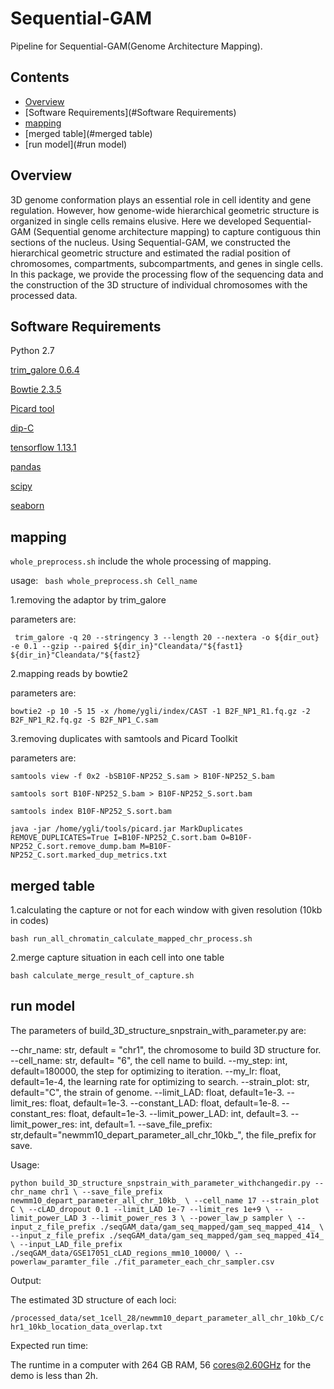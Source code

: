 # Sequential-GAM
Pipeline for Sequential-GAM(Genome Architecture Mapping).



## Contents

- [Overview](#overview)
- [Software Requirements](#Software Requirements)
- [mapping](#mapping)
- [merged table](#merged table)
- [run model](#run model)





## Overview



3D genome conformation plays an essential role in cell identity and gene regulation. However, how genome-wide hierarchical geometric structure is organized in single cells remains elusive. Here we developed Sequential-GAM (Sequential genome architecture mapping) to capture contiguous thin sections of the nucleus. Using Sequential-GAM, we constructed the hierarchical geometric structure and estimated the radial position of chromosomes, compartments, subcompartments, and genes in single cells. In this package, we provide the processing flow of the sequencing data and the construction of the 3D structure of individual chromosomes with the processed data.



## Software Requirements

Python 2.7

[trim_galore 0.6.4](https://github.com/FelixKrueger/TrimGalore/blob/master/Docs/Trim_Galore_User_Guide.md)

[Bowtie 2.3.5](http://bowtie-bio.sourceforge.net/bowtie2/index.shtml)

[Picard tool](https://broadinstitute.github.io/picard/)

[dip-C](https://github.com/lh3/hickit)

[tensorflow 1.13.1](https://github.com/tensorflow/docs/tree/r1.13/site/en/api_docs)

[pandas](https://pandas.pydata.org/)

[scipy](https://scipy.org/)

[seaborn](https://seaborn.pydata.org/)



## mapping

`whole_preprocess.sh` include the whole processing of mapping.

 usage: ` bash whole_preprocess.sh Cell_name`



1.removing the adaptor by trim_galore

parameters are:

`  trim_galore -q 20 --stringency 3 --length 20 --nextera -o ${dir_out} -e 0.1 --gzip --paired ${dir_in}"Cleandata/"${fast1} ${dir_in}"Cleandata/"${fast2} `



2.mapping reads by bowtie2

parameters are:

`bowtie2 -p 10 -5 15 -x /home/ygli/index/CAST -1 B2F_NP1_R1.fq.gz -2 B2F_NP1_R2.fq.gz -S B2F_NP1_C.sam`



3.removing duplicates with samtools and Picard Toolkit

parameters are:

`samtools view -f 0x2 -bSB10F-NP252_S.sam > B10F-NP252_S.bam `

`samtools sort B10F-NP252_S.bam > B10F-NP252_S.sort.bam `

`samtools index B10F-NP252_S.sort.bam `

`java -jar /home/ygli/tools/picard.jar MarkDuplicates REMOVE_DUPLICATES=True I=B10F-NP252_C.sort.bam O=B10F-NP252_C.sort.remove_dump.bam M=B10F-NP252_C.sort.marked_dup_metrics.txt`



## merged table

1.calculating the capture or not for each window with given resolution (10kb in codes)

`bash run_all_chromatin_calculate_mapped_chr_process.sh`



2.merge capture situation in each cell into one table

`bash calculate_merge_result_of_capture.sh`



## run model

The parameters of build_3D_structure_snpstrain_with_parameter.py are:

--chr_name: str,  default = "chr1", the chromosome to build 3D structure for.
--cell_name: str, default= "6", the cell name to build.
--my_step: int, default=180000, the step for optimizing to iteration.
--my_lr: float, default=1e-4, the learning rate for optimizing to search.
--strain_plot: str, default="C", the strain of genome.
--limit_LAD: float, default=1e-3.
--limit_res: float, default=1e-3.
--constant_LAD: float, default=1e-8.
--constant_res: float, default=1e-3.
--limit_power_LAD: int, default=3.
--limit_power_res: int, default=1.
--save_file_prefix: str,default="newmm10_depart_parameter_all_chr_10kb_", the file_prefix for save.



Usage:

`python build_3D_structure_snpstrain_with_parameter_withchangedir.py --chr_name chr1 \
    --save_file_prefix newmm10_depart_parameter_all_chr_10kb_ \
    --cell_name 17 --strain_plot C \
    --cLAD_dropout 0.1 --limit_LAD 1e-7 --limit_res 1e+9 \
    --limit_power_LAD 3 --limit_power_res 3 \
    --power_law_p sampler \
    --input_z_file_prefix ./seqGAM_data/gam_seq_mapped/gam_seq_mapped_414_ \
--input_z_file_prefix ./seqGAM_data/gam_seq_mapped/gam_seq_mapped_414_ \
--input_LAD_file_prefix ./seqGAM_data/GSE17051_cLAD_regions_mm10_10000/ \
--powerlaw_paramter_file ./fit_parameter_each_chr_sampler.csv
`

Output:

The estimated 3D structure of each loci:

`/processed_data/set_1cell_28/newmm10_depart_parameter_all_chr_10kb_C/chr1_10kb_location_data_overlap.txt`


<!-- Notice:

CAST_snps_indels.tsv and 129S1_snps_indels.tsv in this github is incomplete. The complete file need to be download from ftp://ftp-mouse.sanger.ac.uk/REL-1807-SNPs_Indels/ -->



Expected run time:

The runtime in a computer with 264 GB RAM, 56 cores@2.60GHz for the demo is less than 2h.

